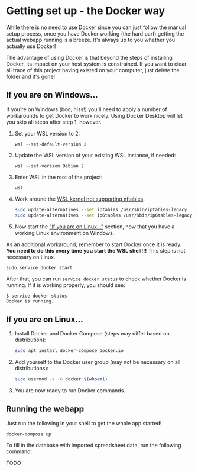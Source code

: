 # Getting set up - the Docker way

While there is no need to use Docker since you can just follow the manual setup process, once you have Docker working (the hard part) getting the actual webapp running is a breeze. It's always up to you whether you actually use Docker!

The advantage of using Docker is that beyond the steps of installing Docker, its impact on your host system is constrained. If you want to clear all trace of this project having existed on your computer, just delete the folder and it's gone!


## If you are on Windows...

If you're on Windows (boo, hiss!) you'll need to apply a number of workarounds to get Docker to work nicely. Using Docker Desktop will let you skip all steps after step 1, however.

1. Set your WSL version to 2:
   ```
   wsl --set-default-version 2
   ```
2. Update the WSL version of your existing WSL instance, if needed:
   ```
   wsl --set-version Debian 2
   ```
3. Enter WSL in the root of the project:
   ```
   wsl
   ```
4. Work around the [WSL kernel not supporting nftables](https://github.com/microsoft/WSL/issues/6044):
   ```sh
   sudo update-alternatives --set iptables /usr/sbin/iptables-legacy
   sudo update-alternatives --set ip6tables /usr/sbin/ip6tables-legacy
   ```
5. Now start the ["If you are on Linux..."](#if-you-are-on-linux) section, now that you have a working Linux environment on Windows.


As an additional workaround, remember to start Docker once it is ready. **You need to do this every time you start the WSL shell!!!** This step is not necessary on Linux.

```sh
sudo service docker start
```

After that, you can run `service docker status` to check whether Docker is running. If it is working properly, you should see:

```
$ service docker status
Docker is running.
```


## If you are on Linux...

1. Install Docker and Docker Compose (steps may differ based on distribution):
   ```sh
   sudo apt install docker-compose docker.io
   ```
2. Add yourself to the Docker user group (may not be necessary on all distributions):
   ```sh
   sudo usermod -a -G docker $(whoami)
   ```
3. You are now ready to run Docker commands.


## Running the webapp

Just run the following in your shell to get the whole app started!

```
docker-compose up
```

To fill in the database with imported spreadsheet data, run the following command:

TODO
